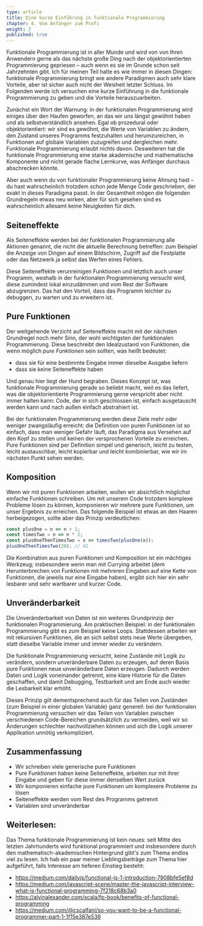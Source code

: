 ```yaml
---
type: article
title: Eine kurze Einführung in funktionale Programmierung
chapter: 4. Vom Anfänger zum Profi
weight: 2
published: true
---
```


Funktionale Programmierung ist in aller Munde und wird von von Ihren Anwendern gerne als das nächste große Ding nach der objektorientierten Programmierung gepriesen – auch wenn es sie im Grunde schon seit Jahrzehnten gibt. Ich für meinen Teil halte es wie immer in diesen Dingen: funktionale Programmierung bringt wie andere Paradigmen auch sehr klare Vorteile, aber ist sicher auch nicht der Weisheit letzter Schluss. Im Folgenden werde ich versuchen eine kurze Einführung in die funktionale Programmierung zu geben und die Vorteile herauszuarbeiten.

Zunächst ein Wort der Warnung: in der funktionalen Programmierung wird einiges über den Haufen geworfen, an das wir uns längst gewöhnt haben und als selbstverständlich ansehen. Egal ob prozedural oder objektorientiert: wir sind es gewöhnt, die Werte von Variablen zu ändern, den Zustand unseres Programms festzuhalten und herumzureichen, in Funktionen auf globale Variablen zuzugreifen und dergleichen mehr. Funktionale Programmierung erlaubt nichts davon. Desweiteren hat die funktionale Programmierung eine starke akademische und mathematische Komponente und nicht gerade flache Lernkurve, was Anfänger durchaus abschrecken könnte.

Aber auch wenn du von funktionaler Programmierung keine Ahnung hast – du hast wahrscheinlich trotzdem schon jede Menge Code geschrieben, der exakt in dieses Paradigma passt. In der Gesamtheit mögen die folgenden Grundregeln etwas neu wirken, aber für sich gesehen sind es wahrscheinlich allesamt keine Neuigkeiten für dich.

## Seiteneffekte

Als Seiteneffekte werden bei der funktionalen Programmierung alle Aktionen genannt, die nicht die aktuelle Berechnung betreffen: zum Beispiel die Anzeige von Dingen auf einem Bildschirm, Zugriff auf die Festplatte oder das Netzwerk ja selbst das Werfen eines Fehlers.

Diese Seiteneffekte verunreinigen Funktionen und letztlich auch unser Programm, weshalb in der funktionalen Programmierung versucht wird, diese zumindest lokal einzudämmen und vom Rest der Software abzugrenzen. Das hat den Vorteil, dass das Programm leichter zu debuggen, zu warten und zu erweitern ist.

## Pure Funktionen

Der weitgehende Verzicht auf Seiteneffekte macht mit der nächsten Grundregel noch mehr Sinn, der wohl wichtigsten der funktionalen Programmierung. Diese beschreibt den Idealzustand von Funktionen, die wenn möglich _pure Funktionen_ sein sollten, was heißt bedeutet:

- dass sie für eine bestimmte Eingabe immer dieselbe Ausgabe liefern
- dass sie keine Seiteneffekte haben

Und genau hier liegt der Hund begraben. Dieses Konzept ist, was funktionale Programmierung gerade so beliebt macht, weil es das liefert, was die objektorientierte Programmierung gerne verspricht aber nicht immer halten kann: Code, der in sich geschlossen ist, einfach ausgetauscht werden kann und nach außen einfach abstrahiert ist.

Bei der funktionalen Programmierung werden diese Ziele mehr oder weniger zwangsläufig erreicht: die Definition von puren Funktionen ist so einfach, dass man weniger Gefahr läuft, das Paradigma aus Versehen auf den Kopf zu stellen und keinen der versprochenen Vorteile zu erreichen. Pure Funktionen sind per Definition simpel und generisch, leicht zu testen, leicht austauschbar, leicht kopierbar und leicht kombinierbar, wie wir im nächsten Punkt sehen werden.

## Komposition

Wenn wir mit puren Funktionen arbeiten, wollen wir absichtlich möglichst einfache Funktionen schreiben. Um mit unserem Code trotzdem komplexe Probleme lösen zu können, komponieren wir mehrere pure Funktionen, um unser Ergebnis zu erreichen. Das folgende Beispiel ist etwas an den Haaren herbeigezogen, sollte aber das Prinzip verdeutlichen:

```js
const plusOne = n => n + 1;
const timesTwo = n => n * 2;
const plusOneThenTimesTwo = x => timesTwo(plusOne(x));
plusOneThenTimesTwo(20); // 42
```

Die Kombination aus puren Funktionen und Komposition ist ein mächtiges Werkzeug; insbesondere wenn man mit Currying arbeitet (dem Herunterbrechen von Funktionen mit mehreren Eingaben auf eine Kette von Funktionen, die jeweils nur eine Eingabe haben), ergibt sich hier ein sehr lesbarer und sehr wartbarer und kurzer Code.

## Unveränderbarkeit

Die Unveränderbarkeit von Daten ist ein weiteres Grundprinzip der funktionalen Programmierung. Am praktischen Beispiel: in der funktionalen Programmierung gibt es zum Beispiel keine Loops. Stattdessen arbeiten wir mit rekursiven Funktionen, die an sich selbst stets neue Werte übergeben, statt dieselbe Variable immer und immer wieder zu verändern.

Die funktionale Programmierung versucht, keine Zustände mit Logik zu verändern, sondern unveränderbare Daten zu erzeugen, auf deren Basis pure Funktionen neue unveränderbare Daten erzeugen. Dadurch werden Daten und Logik voneinander getrennt, eine klare Historie für die Daten geschaffen, und damit Debugging, Testbarkeit und am Ende auch wieder die Lesbarkeit klar erhöht.

Dieses Prinzip gilt dementsprechend auch für das Teilen von Zuständen (zum Beispiel in einer globalen Variable) ganz generell: bei der funktionalen Programmierung versuchen wir das Teilen von Variablen zwischen verschiedenen Code-Bereichen grundsätzlich zu vermeiden, weil wir so Änderungen schlechter nachvollziehen können und sich die Logik unserer Applikation unnötig verkompliziert.

## Zusammenfassung

- Wir schreiben viele generische pure Funktionen
- Pure Funktionen haben keine Seiteneffekte, arbeiten nur mit ihrer Eingabe und geben für diese immer denselben Wert zurück
- Wir komponieren einfache pure Funktionen um komplexere Probleme zu lösen
- Seiteneffekte werden vom Rest des Programms getrennt
- Variablen sind unveränderbar

## Weiterlesen:

Das Thema funktionale Programmierung ist kein neues: seit Mitte des letzten Jahrhunderts wird funktional programmiert und insbesondere durch den mathematisch-akademischen Hintergrund gibt's zum Thema endlos viel zu lesen. Ich hab ein paar meiner Lieblingsbeiträge zum Thema hier aufgeführt, falls Interesse am tieferen Einstieg besteht:

- https://medium.com/dailyjs/functional-js-1-introduction-7908bfe5ef8d
- https://medium.com/javascript-scene/master-the-javascript-interview-what-is-functional-programming-7f218c68b3a0
- https://alvinalexander.com/scala/fp-book/benefits-of-functional-programming
- https://medium.com/@cscalfani/so-you-want-to-be-a-functional-programmer-part-1-1f15e387e536
